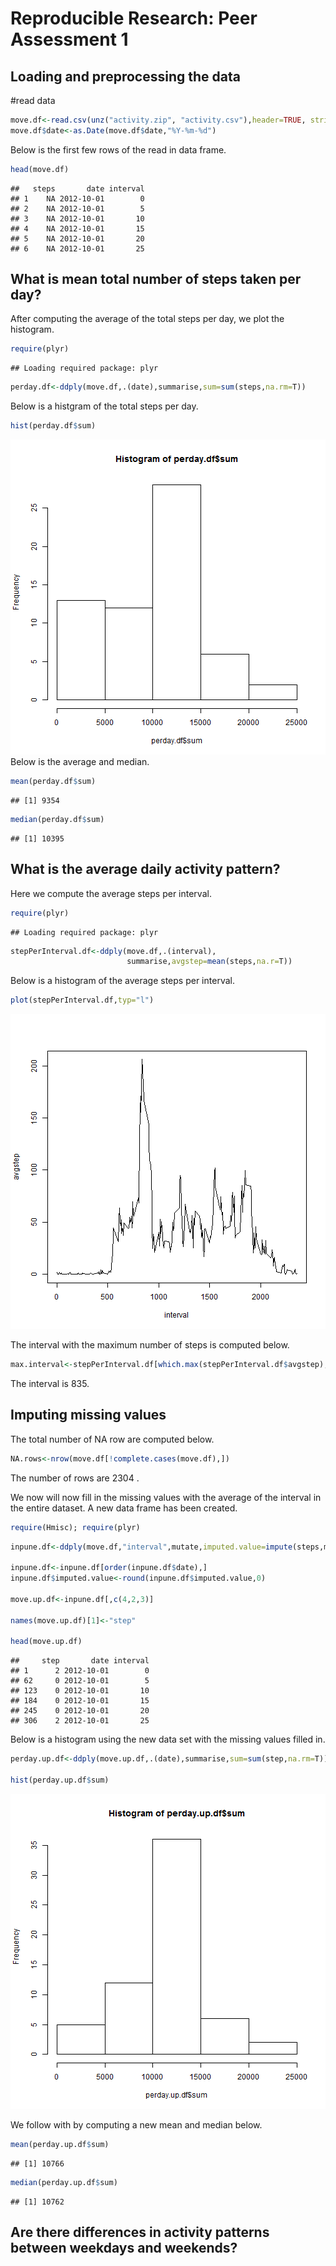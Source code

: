 # Reproducible Research: Peer Assessment 1


## Loading and preprocessing the data
#read data

```r
move.df<-read.csv(unz("activity.zip", "activity.csv"),header=TRUE, stringsAsFactors=FALSE)
move.df$date<-as.Date(move.df$date,"%Y-%m-%d")
```
Below is the first few rows of the read in data frame. 

```r
head(move.df)
```

```
##   steps       date interval
## 1    NA 2012-10-01        0
## 2    NA 2012-10-01        5
## 3    NA 2012-10-01       10
## 4    NA 2012-10-01       15
## 5    NA 2012-10-01       20
## 6    NA 2012-10-01       25
```

## What is mean total number of steps taken per day?
After computing the average of the total steps per day, we plot the histogram.


```r
require(plyr)
```

```
## Loading required package: plyr
```

```r
perday.df<-ddply(move.df,.(date),summarise,sum=sum(steps,na.rm=T))
```

Below is a histgram of the total steps per day.

```r
hist(perday.df$sum)
```

![plot of chunk histogram](figure/histogram.png) 
Below is the average and median.


```r
mean(perday.df$sum)
```

```
## [1] 9354
```

```r
median(perday.df$sum)
```

```
## [1] 10395
```

## What is the average daily activity pattern?

Here we compute the average steps per interval.

```r
require(plyr)
```

```
## Loading required package: plyr
```

```r
stepPerInterval.df<-ddply(move.df,.(interval),
                          summarise,avgstep=mean(steps,na.r=T))
```

Below is a histogram of the average steps per interval. 

```r
plot(stepPerInterval.df,typ="l")
```

![plot of chunk unnamed-chunk-6](figure/unnamed-chunk-6.png) 

The interval with the maximum number of steps is computed below. 

```r
max.interval<-stepPerInterval.df[which.max(stepPerInterval.df$avgstep),"interval"]
```
The interval is 835.




## Imputing missing values
The total number of NA row are computed below. 

```r
NA.rows<-nrow(move.df[!complete.cases(move.df),])
```
The number of rows are 2304 .

We now will now fill in the missing values with the average of the interval in the entire dataset. A new data frame has been created.


```r
require(Hmisc); require(plyr)
```


```r
inpune.df<-ddply(move.df,"interval",mutate,imputed.value=impute(steps,mean))

inpune.df<-inpune.df[order(inpune.df$date),]
inpune.df$imputed.value<-round(inpune.df$imputed.value,0)

move.up.df<-inpune.df[,c(4,2,3)]

names(move.up.df)[1]<-"step"

head(move.up.df)
```

```
##     step       date interval
## 1      2 2012-10-01        0
## 62     0 2012-10-01        5
## 123    0 2012-10-01       10
## 184    0 2012-10-01       15
## 245    0 2012-10-01       20
## 306    2 2012-10-01       25
```

Below is a histogram using the new data set with the missing values filled in. 


```r
perday.up.df<-ddply(move.up.df,.(date),summarise,sum=sum(step,na.rm=T))

hist(perday.up.df$sum)
```

![plot of chunk unnamed-chunk-11](figure/unnamed-chunk-11.png) 

We follow with by computing a new mean and median below.

```r
mean(perday.up.df$sum)
```

```
## [1] 10766
```

```r
median(perday.up.df$sum)
```

```
## [1] 10762
```
    

## Are there differences in activity patterns between weekdays and weekends?
